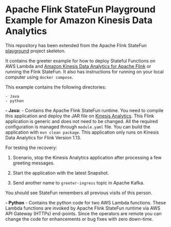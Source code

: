 # Apache Flink StateFun Playground Example for Amazon Kinesis Data Analytics

This repository has been extended from the Apache Flink StateFun [playground](https://github.com/apache/flink-statefun-playground) project skeleton.

It contains the greeter example for how to deploy Stateful Functions on AWS Lambda and [Amazon Kinesis Data Analytics for Apache Flink](https://docs.aws.amazon.com/kinesis/index.html) or running the Flink StateFun. It also has instructions for running on your local computer using `docker compose`.

This example contains the following directories:

```
- Java
- python
```

**- Java:** - Contains the Apache Flink StateFun runtime. You need to compile this application and deploy the JAR file on [Kinesis Analytics](https://docs.aws.amazon.com/kinesisanalytics/latest/java/how-creating-apps.html#how-creating-apps-creating). This Flink application is generic and does not need to be changed. All the required configuration is managed through `module.yaml` file. You can build the application with `mvn clean package`. This application only runs on Kinesis Data Analytics for Flink Version 1.13. 

For testing the recovery: 

1. Scenario, stop the Kinesis Analytics application after processing a few greeting messages. 

2. Start the application with the latest Snapshot. 

3. Send another name to `greeter-ingress` topic in Apache Kafka. 


You should see StateFun remembers all previous visits of this person. 

**- Python** - Contains the python code for two AWS Lambda functions. These Lambda functions are invoked by Apache Flink StateFun runtime via AWS API Gateway (HTTPs) end-points. Since the operators are remote you can change the code for enhancements or bug fixes with zero down-time. 